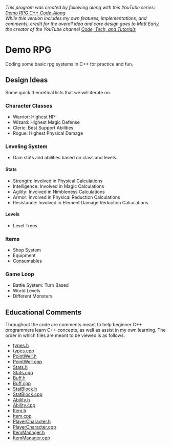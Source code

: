 *This program was created by following along with this YouTube series: [Demo RPG C++ Code-Along](https://www.youtube.com/watch?v=ssJde6l7mrM&list=PLalVdRk2RC6pqOVxRNj5Uui7FN4r-WorM)*<br>
*While this version includes my own features, implementations, and comments, credit for the overall idea and core design goes to Matt Early, the creator of the YouTube channel [Code, Tech, and Tutorials](https://www.youtube.com/@CodeTechandTutorials)*

# Demo RPG

Coding some basic rpg systems in C++ for practice and fun.

## Design Ideas

Some quick theoretical lists that we will iterate on.

### Character Classes

- Warrior: Highest HP
- Wizard: Highest Magic Defense
- Cleric: Best Support Abilities
- Rogue: Highest Physical Damage

### Leveling System

- Gain stats and abilities based on class and levels.

#### Stats

- Strength: Involved in Physical Calculations
- Intelligence: Involved in Magic Calculations
- Agility: Involved in Nimbleness Calculations
- Armor: Involved in Physical Reduction Calculations
- Resistance: Involved in Element Damage Reduction Calculations

#### Levels

- Level Trees

### Items

- Shop System
- Equipment
- Consumables

### Game Loop

- Battle System: Turn Based
- World Levels
- Different Monsters

## Educational Comments

Throughout the code are comments meant to help beginner C++ programmers learn C++ concepts, as well as assist in my own learning. The order in which files are meant to be viewed is as follows:
- [types.h](/RPGLibrary/include/RPGLibrary/types.h)
- [types.cpp](/RPGLibrary/include/RPGLibrary/types.cpp)
- [PointWell.h](/RPGLibrary/include/RPGLibrary/PointWell.h)
- [PointWell.cpp](/RPGLibrary/include/RPGLibrary/PointWell.cpp)
- [Stats.h](/RPGLibrary/include/RPGLibrary/Stats.h)
- [Stats.cpp](/RPGLibrary/include/RPGLibrary/Stats.cpp)
- [Buff.h](/RPGLibrary/include/RPGLibrary/Buff.h)
- [Buff.cpp](/RPGLibrary/include/RPGLibrary/Buff.cpp)
- [StatBlock.h](/RPGLibrary/include/RPGLibrary/StatBlock.h)
- [StatBlock.cpp](/RPGLibrary/include/RPGLibrary/StatBlock.cpp)
- [Ability.h](/RPGLibrary/include/RPGLibrary/Ability.h)
- [Ability.cpp](/RPGLibrary/include/RPGLibrary/Ability.cpp)
- [Item.h](/RPGLibrary/include/RPGLibrary/Item.h)
- [Item.cpp](/RPGLibrary/include/RPGLibrary/Item.cpp)
- [PlayerCharacter.h](/RPGLibrary/include/RPGLibrary/PlayerCharacter.h)
- [PlayerCharacter.cpp](/RPGLibrary/include/RPGLibrary/PlayerCharacter.cpp)
- [ItemManager.h](/RPGLibrary/include/RPGLibrary/ItemManager.h)
- [ItemManager.cpp](/RPGLibrary/include/RPGLibrary/ItemManager.cpp)